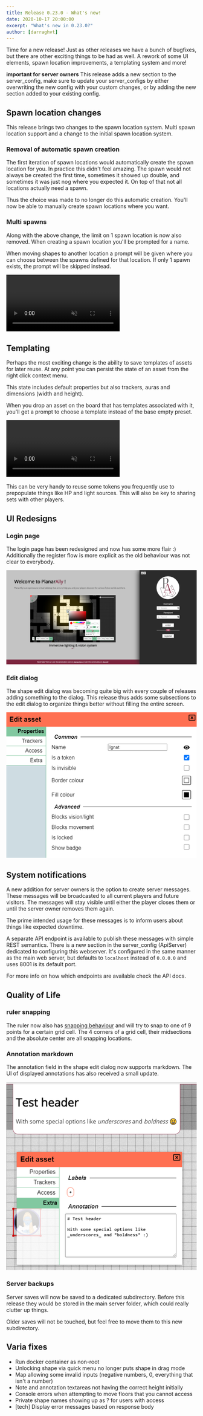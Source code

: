 ```yaml
---
title: Release 0.23.0 - What's new!
date: 2020-10-17 20:00:00
excerpt: "What's new in 0.23.0?"
author: [darraghvt]
---
```


Time for a new release! Just as other releases we have a bunch of bugfixes, but there are other exciting things to be had as well.
A rework of some UI elements, spawn location improvements, a templating system and more!

**important for server owners** This release adds a new section to the server_config, make sure to update your server_configs by either overwriting the new config with your custom changes, or by adding the new section added to your existing config.

## Spawn location changes

This release brings two changes to the spawn location system. Multi spawn location support and a change to the initial spawn location system.

### Removal of automatic spawn creation

The first iteration of spawn locations would automatically create the spawn location for you.
In practice this didn't feel amazing. The spawn would not always be created the first time,
sometimes it showed up double, and sometimes it was just nog where you expected it.
On top of that not all locations actually need a spawn.

Thus the choice was made to no longer do this automatic creation.
You'll now be able to manually create spawn locations where you want.

### Multi spawns

Along with the above change, the limit on 1 spawn location is now also removed.
When creating a spawn location you'll be prompted for a name.

When moving shapes to another location a prompt will be given where you can choose between the spawns defined for that location.
If only 1 spawn exists, the prompt will be skipped instead.

<video autoplay loop muted style="max-width: 680px;">
   <source src="/assets/0.23.0/spawn.webm" type="video/webm">
   <source src="/assets/0.23.0/spawn.mp4" type="video/mp4">
</video>

## Templating

Perhaps the most exciting change is the ability to save templates of assets for later reuse.
At any point you can persist the state of an asset from the right click context menu.

This state includes default properties but also trackers, auras and dimensions (width and height).

When you drop an asset on the board that has templates associated with it, you'll get a prompt to choose a template instead of the base empty preset.

<video autoplay loop muted style="max-width: 680px;">
   <source src="/assets/0.23.0/templates.webm" type="video/webm">
   <source src="/assets/0.23.0/templates.mp4" type="video/mp4">
</video>

This can be very handy to reuse some tokens you frequently use to prepopulate things like HP and light sources.
This will also be key to sharing sets with other players.

## UI Redesigns

### Login page

The login page has been redesigned and now has some more flair :)
Additionally the register flow is more explicit as the old behaviour was not clear to everybody.

![](../../tutorial/out-of-game/login.png)

### Edit dialog

The shape edit dialog was becoming quite big with every couple of releases adding something to the dialog.
This release thus adds some subsections to the edit dialog to organize things better without filling the entire screen.

![](../../docs/dm/assets/edit-asset-properties.png)

## System notifications

A new addition for server owners is the option to create server messages.
These messages will be broadcasted to all current players and future visitors.
The messages will stay visible until either the player closes them or until the server owner removes them again.

The prime intended usage for these messages is to inform users about things like expected downtime.

A separate API endpoint is available to publish these messages with simple REST semantics.
There is a new section in the server_config (ApiServer) dedicated to configuring this webserver.
It's configured in the same manner as the main web server, but defaults to `localhost` instead of `0.0.0.0`
and uses 8001 is its default port.

For more info on how which endpoints are available check the API docs.

## Quality of Life

### ruler snapping

The ruler now also has [snapping behaviour](/docs/player/snapping/) and will try to snap to one of 9 points for a certain grid cell.
The 4 corners of a grid cell, their midsections and the absolute center are all snapping locations.

### Annotation markdown

The annotation field in the shape edit dialog now supports markdown.
The UI of displayed annotations has also received a small update.

![](./annotations.png)

### Server backups

Server saves will now be saved to a dedicated subdirectory.
Before this release they would be stored in the main server folder,
which could really clutter up things.

Older saves will not be touched, but feel free to move them to this new subdirectory.

## Varia fixes

-   Run docker container as non-root
-   Unlocking shape via quick menu no longer puts shape in drag mode
-   Map allowing some invalid inputs (negative numbers, 0, everything that isn't a number)
-   Note and annotation textareas not having the correct height initially
-   Console errors when attempting to move floors that you cannot access
-   Private shape names showing up as ? for users with access
-   [tech] Display error messages based on response body
